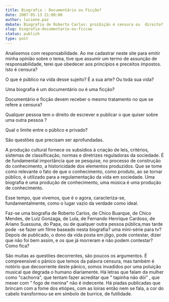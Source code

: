 ```yaml
---
title: Biografia : Documentário ou Ficção?
date: 2007-05-13 21:00:00
author: luciene.paz
debate: Biografia de Roberto Carlos: proibição é censura ou  direito?
slug: biografia-documentario-ou-ficcao
status: publish 
type: post
---
```


Analisemos com responsabilidade. Ao me cadastrar neste site para emitir minha opinião sobre o tema, tive que assumir um termo de assunção de responsabilidade, terei que obedecer aos princípios e preceitos impostos. Isto é censura?   

O que é público na vida desse sujeito? É a sua arte? Ou toda sua vida?   

Uma biografia é um documentário ou é uma ficção?  

Documentário e ficção devem receber o mesmo tratamento no que se refere a censura?  

Qualquer pessoa tem o direito de escrever e publicar o que quiser sobre uma outra pessoa ?  

Qual o limite entre o público e privado?  

São questões que precisam ser aprofundadas.  

A produção cultural fornece os subsídios à criação de leis, critérios, sistemas de classificação, normas e diretrizes reguladoras da sociedade. É de fundamental importância que se pesquise, no processo de construção do conhecimento, a historicidade dos elementos produzidos. Que se tome como relevante o fato de que o conhecimento, como produto, ao se tornar público, é utilizado para a regulamentação da vida em sociedade. Uma biografia é uma produção de conhecimento, uma música é uma produção de conhecimento.   

Esse tempo, que vivemos, que é o agora, caracteriza-se, fundamentalmente, como o lugar vazio da verdade como ideal.  

Faz-se uma biografia de Roberto Carlos, de Chico Buarque, de Chico Mendes, de Luíz Gonzaga, de Lula, de Fernando Henrique Cardoso, de Ariano Suassuna, do Papa, ou de qualquer outra pessoa pública,mas tarde pode -se fazer um filme baseado nesta biografia? uma mini-série para tv? Depois de publicado, o dono da vida posta em jôgo, pode contestar, dizer que não foi bem assim, e os que já morreram e não podem contestar? Como fica?  

São muitas as questões decorrentes, são poucos os argumentos. É compreensível o pânico que temos da palavra censura, mas também é notório que decoorrente deste pânico, somos invadidos por uma poluição musical que degrada o humano diariamente. Há letras que falam da mulher como "cachorra", que tentam fazer acreditar que " tapinha não dói" , que mexer com " fogo de menina" não é indecente. Há piadas publicadas que brincam com a fome dos etiópes, com as loiras então nem se fala, a cor do cabelo transformou-se em símbolo de burrice, de futilidade.
